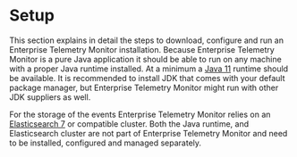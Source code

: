 # Setup
This section explains in detail the steps to download, configure and run an Enterprise Telemetry Monitor installation. Because Enterprise Telemetry Monitor is a pure Java application it should be able to run on any machine with a proper Java runtime installed. At a minimum a [Java 11](https://jdk.java.net/java-se-ri/11) runtime should be available. It is recommended to install JDK that comes with your default package manager, but Enterprise Telemetry Monitor might run with other JDK suppliers as well.

For the storage of the events Enterprise Telemetry Monitor relies on an [Elasticsearch 7](https://www.elastic.co/downloads/elasticsearch-oss) or compatible cluster. Both the Java runtime, and Elasticsearch cluster are not part of Enterprise Telemetry Monitor and need to be installed, configured and managed separately.